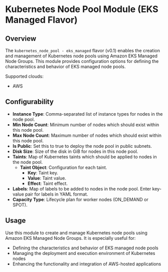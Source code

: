 # Kubernetes Node Pool Module (EKS Managed Flavor)

## Overview

The `kubernetes_node_pool - eks_managed` flavor (v0.1) enables the creation and management of Kubernetes node pools using Amazon EKS Managed Node Groups. This module provides configuration options for defining the characteristics and behavior of EKS managed node pools.

Supported clouds:
- AWS

## Configurability

- **Instance Type**: Comma-separated list of instance types for nodes in the node pool.
- **Min Node Count**: Minimum number of nodes which should exist within this node pool.
- **Max Node Count**: Maximum number of nodes which should exist within this node pool.
- **Is Public**: Set this to true to deploy the node pool in public subnets.
- **Disk Size**: Size of the disk in GiB for nodes in this node pool.
- **Taints**: Map of Kubernetes taints which should be applied to nodes in the node pool.
  - **Taint Object**: Configuration for each taint.
    - **Key**: Taint key.
    - **Value**: Taint value.
    - **Effect**: Taint effect.
- **Labels**: Map of labels to be added to nodes in the node pool. Enter key-value pair for labels in YAML format.
- **Capacity Type**: Lifecycle plan for worker nodes (ON_DEMAND or SPOT).

## Usage

Use this module to create and manage Kubernetes node pools using Amazon EKS Managed Node Groups. It is especially useful for:

- Defining the characteristics and behavior of EKS managed node pools
- Managing the deployment and execution environment of Kubernetes nodes
- Enhancing the functionality and integration of AWS-hosted applications
